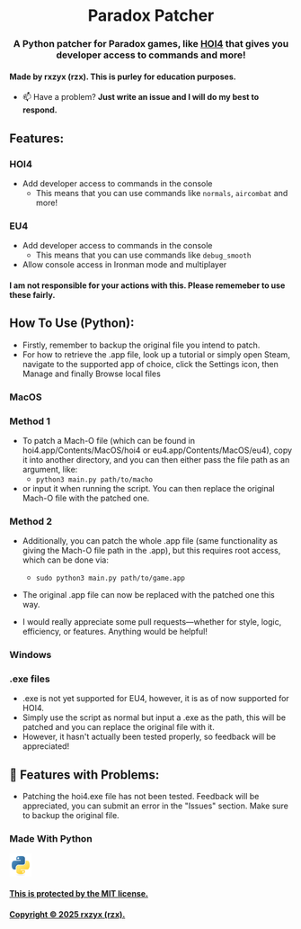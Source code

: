 <h1 align="center">Paradox Patcher</h1>
<h3 align="center">A Python patcher for Paradox games, like <a href="https://www.paradoxinteractive.com/games/hearts-of-iron-iv/about">HOI4</a> that gives you developer access to commands and more!</h3>

#### Made by rxzyx (rzx). This is purley for education purposes.
- 📫 Have a problem? **Just write an issue and I will do my best to respond.**

## Features:

### HOI4
- Add developer access to commands in the console
    - This means that you can use commands like `normals`, `aircombat` and more!

### EU4
- Add developer access to commands in the console
    - This means that you can use commands like `debug_smooth`
- Allow console access in Ironman mode and multiplayer

#### I am not responsible for your actions with this. Please rememeber to use these fairly.

## How To Use (Python):

- Firstly, remember to backup the original file you intend to patch.
- For how to retrieve the .app file, look up a tutorial or simply open Steam, navigate to the supported app of choice, click the Settings icon, then Manage and finally Browse local files

### MacOS
### Method 1
- To patch a Mach-O file (which can be found in hoi4.app/Contents/MacOS/hoi4 or eu4.app/Contents/MacOS/eu4), copy it into another directory, and you can then either pass the file path as an argument, like:
    - `python3 main.py path/to/macho`
- or input it when running the script. You can then replace the original Mach-O file with the patched one.

### Method 2
- Additionally, you can patch the whole .app file (same functionality as giving the Mach-O file path in the .app), but this requires root access, which can be done via:
    - `sudo python3 main.py path/to/game.app`
- The original .app file can now be replaced with the patched one this way.

- I would really appreciate some pull requests—whether for style, logic, efficiency, or features. Anything would be helpful!

### Windows
### .exe files
- .exe is not yet supported for EU4, however, it is as of now supported for HOI4.
- Simply use the script as normal but input a .exe as the path, this will be patched and you can replace the original file with it.
- However, it hasn't actually been tested properly, so feedback will be appreciated!


## 🤖 Features with Problems:

- Patching the hoi4.exe file has not been tested. Feedback will be appreciated, you can submit an error in the "Issues" section. Make sure to backup the original file.


<h3 align="left">Made With Python </h3>
<p align="left"> <a href="https://www.python.org/" target="_blank" rel="noreferrer"> <img src="https://raw.githubusercontent.com/devicons/devicon/master/icons/python/python-original.svg" alt="python" width="40" height="40"/>

#### This is protected by the MIT license.
#### Copyright &copy; 2025 rxzyx (rzx).
